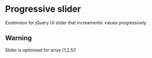 Progressive slider
==================
Exstension for jQuery UI slider that increamentic values progressively.

Warning
-------
Slider is optimised for array [1,2,5]!